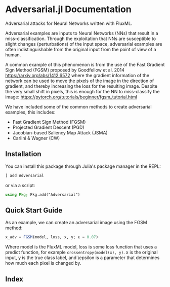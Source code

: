 # Adversarial.jl Documentation


Adversarial attacks for Neural Networks written with FluxML.

Adversarial examples are inputs to Neural Networks (NNs) that result in a miss-classification. Through the exploitation that NNs are susceptible to slight changes (perturbations) of the input space, adversarial examples are often indistinguishable from the original input from the point of view of a human.

A common example of this phenomenon is from the use of the Fast Gradient Sign Method (FGSM) proposed by Goodfellow et al. 2014 https://arxiv.org/abs/1412.6572 where the gradient information of the network can be used to move the pixels of the image in the direction of gradient, and thereby increasing the loss for the resulting image. Despite the very small shift in pixels, this is enough for the NN to miss-classify the image: https://pytorch.org/tutorials/beginner/fgsm_tutorial.html

We have included some of the common methods to create adversarial examples, this includes:

- Fast Gradient Sign Method (FGSM)
- Projected Gradient Descent (PGD)
- Jacobian-based Saliency Map Attack (JSMA)
- Carlini & Wagner (CW)

## Installation

You can install this package through Julia's package manager in the REPL:

```julia
] add Adversarial
```

or via a script:

```julia
using Pkg; Pkg.add("Adversarial")
```

## Quick Start Guide

As an example, we can create an adversarial image using the FGSM method:

```julia
x_adv = FGSM(model, loss, x, y; ϵ = 0.07)
```

Where model is the FluxML model, loss is some loss function that uses a predict function, for example `crossentropy(model(x), y)`. x is the original input, y is the true class label, and \epsilon is a parameter that determines how much each pixel is changed by.

## Index

```@index
```
